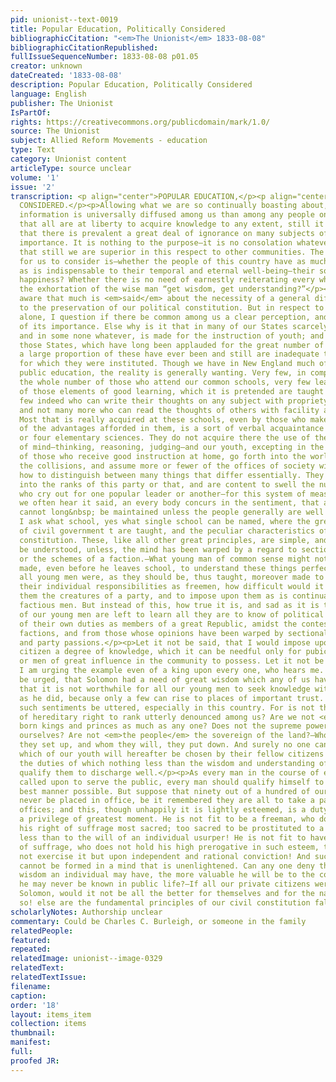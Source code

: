 ```yaml
---
pid: unionist--text-0019
title: Popular Education, Politically Considered
bibliographicCitation: "<em>The Unionist</em> 1833-08-08"
bibliographicCitationRepublished: 
fullIssueSequenceNumber: 1833-08-08 p01.05
creator: unknown
dateCreated: '1833-08-08'
description: Popular Education, Politically Considered
language: English
publisher: The Unionist
IsPartOf: 
rights: https://creativecommons.org/publicdomain/mark/1.0/
source: The Unionist
subject: Allied Reform Movements - education
type: Text
category: Unionist content
articleType: source unclear
volume: '1'
issue: '2'
transcription: <p align="center">POPULAR EDUCATION,</p><p align="center">POLITICALLY
  CONSIDERED.</p><p>Allowing what we are so continually boasting about, that more
  information is universally diffused among us than among any people on earth, and
  that all are at liberty to acquire knowledge to any extent, still it cannot be denied,
  that there is prevalent a great deal of ignorance on many subjects of paramount
  importance. It is nothing to the purpose—it is no consolation whatever to insist,
  that still we are superior in this respect to other communities. The only question
  for us to consider is—whether the people of this country have as much knowledge,
  as is indispensable to their temporal and eternal well-being—their social or individual
  happiness? Whether there is no need of earnestly reiterating every where among then
  the exhortation of the wise man “get wisdom, get understanding?”</p><p>I am well
  aware that much is <em>said</em> about the necessity of a general diffusion of knowledge
  to the preservation of our political constitution. But in respect to this point
  alone, I question if there be common among us a clear perception, and deep feeling
  of its importance. Else why is it that in many of our States scarcely any provision,
  and in some none whatever, is made for the instruction of youth; and that even in
  those States, which have long been applauded for the great number of their schools,
  a large proportion of these have ever been and still are inadequate to the purpose
  for which they were instituted. Though we have in New England much of the form of
  public education, the reality is generally wanting. Very few, in comparison with
  the whole number of those who attend our common schools, very few leave them possessed
  of those elements of good learning, which it is pretended are taught there. Very
  few indeed who can write their thoughts on any subject with propriety and ease;
  and not many more who can read the thoughts of others with facility and pleasure.
  Most that is really acquired at these schools, even by those who make the best use
  of the advantages afforded in them, is a sort of verbal acquaintance with three
  or four elementary sciences. They do not acquire there the use of the higher powers
  of mind—thinking, reasoning, judging—and our youth, excepting in the few instances
  of those who receive good instruction at home, go forth into the world, mingle in
  the collisions, and assume more or fewer of the offices of society without knowing
  how to distinguish between many things that differ essentially. They at once fall
  into the ranks of this party or that, and are content to swell the number of those,
  who cry out for one popular leader or another—for this system of measures or that.</p><p>Although
  we often hear it said, an every body concurs in the sentiment, that a federal republic
  cannot long&nbsp; be maintained unless the people generally are well informed, yet
  I ask what school, yes what single school can be named, where the great principles
  of civil government t are taught, and the peculiar characteristics of our Federal
  constitution. These, like all other great principles, are simple, and not hard to
  be understood, unless, the mind has been warped by a regard to sectional interests,
  or the schemes of a faction.—What young man of common sense might not easily be
  made, even before he leaves school, to understand these things perfectly? And if
  all young men were, as they should be, thus taught, moreover made to realize deeply
  their individual responsibilities as freemen, how difficult would it be to make
  them the creatures of a party, and to impose upon them as is continually done by
  factious men. But instead of this, how true it is, and sad as it is true, that most
  of our young men are left to learn all they are to know of political science, and
  of their own duties as members of a great Republic, amidst the contests of rival
  factions, and from those whose opinions have been warped by sectional interests
  and party passions.</p><p>Let it not be said, that I would impose upon the private
  citizen a degree of knowledge, which it can be needful only for pubic functionaries,
  or men of great influence in the community to possess. Let it not be objected, that
  I am urging the example even of a king upon every one, who hears me. Let it not
  be urged, that Solomon had a need of great wisdom which any of us have not; and
  that it is not worthwhile for all our young men to seek knowledge with as much ardor
  as he did, because only a few can rise to places of important trust. I say let not
  such sentiments be uttered, especially in this country. For is not the doctrine
  of hereditary right to rank utterly denounced among us? Are we not <em>all</em>
  born kings and princes as much as any one? Does not the supreme power emanate from
  ourselves? Are not <em>the people</em> the sovereign of the land?—Whom they will,
  they set up, and whom they will, they put down. And surely no one can foretell,
  which of our youth will hereafter be chosen by their fellow citizens to offices,
  the duties of which nothing less than the wisdom and understanding of Solomon would
  qualify them to discharge well.</p><p>As every man in the course of events may be
  called upon to serve the public, every man should qualify himself to do so in the
  best manner possible. But suppose that ninety out of a hundred of our youth may
  never be placed in office, be it remembered they are all to take a part in conferring
  offices; and this, though unhappily it is lightly esteemed, is a duty no less than
  a privilege of greatest moment. He is not fit to be a freeman, who does not hold
  his right of suffrage most sacred; too sacred to be prostituted to a party, not
  less than to the will of an individual usurper! He is not fit to have the right
  of suffrage, who does not hold his high prerogative in such esteem, that he will
  not exercise it but upon independent and rational conviction! And such a conviction
  cannot be formed in a mind that is unenlightened. Can any one deny that the more
  wisdom an individual may have, the more valuable he will be to the country, though
  he may never be known in public life?—If all our private citizens were as wise as
  Solomon, would it not be all the better for themselves and for the nation? Surely
  so! else are the fundamental principles of our civil constitution false!!</p>
scholarlyNotes: Authorship unclear
commentary: Could be Charles C. Burleigh, or someone in the family
relatedPeople: 
featured: 
repeated: 
relatedImage: unionist--image-0329
relatedText: 
relatedTextIssue: 
filename: 
caption: 
order: '18'
layout: items_item
collection: items
thumbnail: 
manifest: 
full: 
proofed JR: 
---
```

